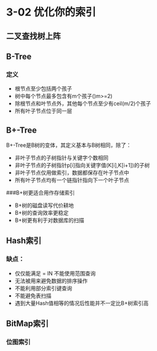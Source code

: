 # 3-02 优化你的索引

## 二叉查找树上阵

## B-Tree
### 定义

- 根节点至少包括两个孩子
- 树中每个节点最多包含有m个孩子()m>=2)
- 除根节点和叶节点外，其他每个节点至少有ceil(m/2)个孩子
- 所有叶子节点位于同一层

## B+-Tree
B+-Tree是B树的变体，其定义基本与B树相同，除了：

- 非叶子节点的子树指针与关键字个数相同
- 非叶子节点的子树指针p[i]指向关键字值(K[i],K[i+1])的子树
- 非叶子节点仅用做索引，数据都保存在叶子节点中
- 所有叶子节点均有一个链指针指向下一个叶子节点

###B+树更适合用作存储索引

- B+树的磁盘读写代价耕地
- B+树的查询效率更稳定
- B+树更有利于对数据库的扫描

## Hash索引

### 缺点：

- 仅仅能满足 = IN 不能使用范围查询
- 无法被用来避免数据的排序操作
- 不能利用部分索引键查询
- 不能避免表扫描
- 遇到大量Hash值相等的情况后性能并不一定比B+树索引高

## BitMap索引

### 位图索引



